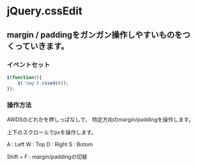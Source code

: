 # jQuery.cssEdit

## margin / paddingをガンガン操作しやすいものをつくっていきます。

### イベントセット
```javascript
$(function(){
    $('img').cssedit();
});
```

### 操作方法
AWDSのどれかを押しっぱなしで、
特定方向のmargin/paddingを操作します。

上下のスクロールでpxを操作します。

A : Left
W : Top
D : Right
S : Botom

Shift + F : margin/paddingの切替